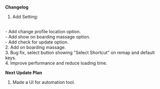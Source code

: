 **Changelog**
<br>
1. Add Setting:
<br>
- Add change profile location option.
<br>
- Add show on boarding massage option.
<br>
- Add check for update option.
<br>
2. Add on boarding massage.
<br>
3. Bug fix, select button showing "Select Shortcut" on remap and default keys.
<br>
4. Improve performance and reduce loading time.


**Next Update Plan**
<br>
1. Made a UI for automation tool.
